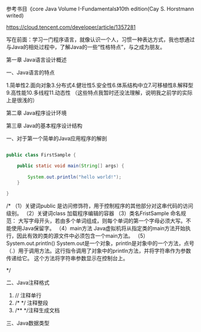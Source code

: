 参考书目《core Java Volume I-Fundamentals》10th edition(Cay S. Horstmann writed)

https://cloud.tencent.com/developer/article/1357281

写在前面：学习一门程序语言，就像认识一个人，习惯一种表达方式，我也想通过与Java的相处过程中，了解Java的一些“性格特点”，与之成为朋友。

第一章 Java语言设计概述

一、Java语言的特点

1.简单性2.面向对象3.分布式4.健壮性5.安全性6.体系结构中立7.可移植性8.解释型9.高性能10.多线程11.动态性
（这些特点我暂时还没法理解，说明我之前学的实际上是很浅的）

第二章 Java程序设计环境

第三章 Java的基本程序设计结构

一、对于第一个简单的Java应用程序的解剖

```java

public class FirstSample {

	public static void main(String[] args) {
		
		System.out.println("hello world!");
	}
	
}
```


/*
（1）关键词public
是访问修饰符，用于控制程序的其他部分对这串代码的访问级别。
（2）关键词class
加载程序编辑的容器
（3）类名FristSample
命名规范：
大写字母开头，若由多个单词组成，则每个单词的第一个字母必须大写。不能使用Java保留字。
（4）main方法
Java虚拟机将从指定类的main方法开始执行，因此有效的类的源文件中必须包含一个main方法。
（5）System.out.println()
System.out是一个对象，println是对象中的一个方法，点号（.）用于调用方法。这行指令调用了对象中的println方法，并将字符串作为参数传递给它。
这个方法将字符串参数显示在控制台上。

*/

二、Java注释格式

1. // 注释单行
2. /* */ 注释整段
3. /** */注释生成文档

三、Java数据类型


